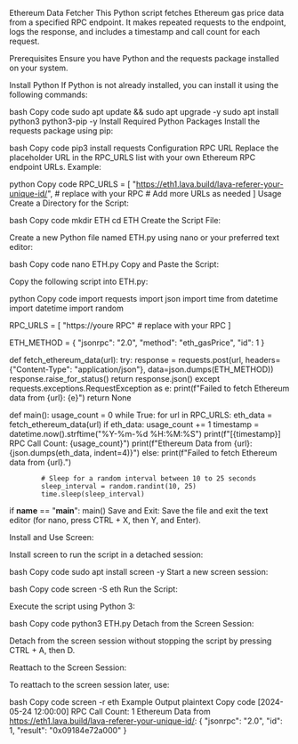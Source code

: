 Ethereum Data Fetcher
This Python script fetches Ethereum gas price data from a specified RPC endpoint. It makes repeated requests to the endpoint, logs the response, and includes a timestamp and call count for each request.

Prerequisites
Ensure you have Python and the requests package installed on your system.

Install Python
If Python is not already installed, you can install it using the following commands:

bash
Copy code
sudo apt update && sudo apt upgrade -y
sudo apt install python3 python3-pip -y
Install Required Python Packages
Install the requests package using pip:

bash
Copy code
pip3 install requests
Configuration
RPC URL
Replace the placeholder URL in the RPC_URLS list with your own Ethereum RPC endpoint URLs. Example:

python
Copy code
RPC_URLS = [
    "https://eth1.lava.build/lava-referer-your-unique-id/", # replace with your RPC
    # Add more URLs as needed
]
Usage
Create a Directory for the Script:

bash
Copy code
mkdir ETH
cd ETH
Create the Script File:

Create a new Python file named ETH.py using nano or your preferred text editor:

bash
Copy code
nano ETH.py
Copy and Paste the Script:

Copy the following script into ETH.py:

python
Copy code
import requests
import json
import time
from datetime import datetime
import random

RPC_URLS = [
    "https://youre RPC" # replace with your RPC
]

ETH_METHOD = {
    "jsonrpc": "2.0",
    "method": "eth_gasPrice",
    "id": 1
}

def fetch_ethereum_data(url):
    try:
        response = requests.post(url, headers={"Content-Type": "application/json"}, data=json.dumps(ETH_METHOD))
        response.raise_for_status()
        return response.json()
    except requests.exceptions.RequestException as e:
        print(f"Failed to fetch Ethereum data from {url}: {e}")
        return None

def main():
    usage_count = 0
    while True:
        for url in RPC_URLS:
            eth_data = fetch_ethereum_data(url)
            if eth_data:
                usage_count += 1
                timestamp = datetime.now().strftime("%Y-%m-%d %H:%M:%S")
                print(f"[{timestamp}] RPC Call Count: {usage_count}")
                print(f"Ethereum Data from {url}: {json.dumps(eth_data, indent=4)}")
            else:
                print(f"Failed to fetch Ethereum data from {url}.")
            
            # Sleep for a random interval between 10 to 25 seconds
            sleep_interval = random.randint(10, 25)
            time.sleep(sleep_interval)

if __name__ == "__main__":
    main()
Save and Exit: Save the file and exit the text editor (for nano, press CTRL + X, then Y, and Enter).

Install and Use Screen:

Install screen to run the script in a detached session:

bash
Copy code
sudo apt install screen -y
Start a new screen session:

bash
Copy code
screen -S eth
Run the Script:

Execute the script using Python 3:

bash
Copy code
python3 ETH.py
Detach from the Screen Session:

Detach from the screen session without stopping the script by pressing CTRL + A, then D.

Reattach to the Screen Session:

To reattach to the screen session later, use:

bash
Copy code
screen -r eth
Example Output
plaintext
Copy code
[2024-05-24 12:00:00] RPC Call Count: 1
Ethereum Data from https://eth1.lava.build/lava-referer-your-unique-id/: 
{
    "jsonrpc": "2.0",
    "id": 1,
    "result": "0x09184e72a000"
}
